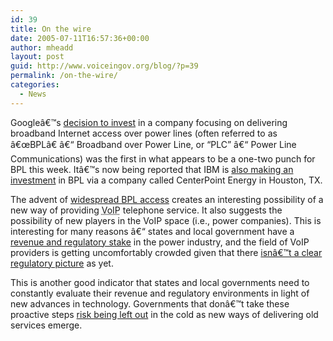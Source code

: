 ```yaml
---
id: 39
title: On the wire
date: 2005-07-11T16:57:36+00:00
author: mheadd
layout: post
guid: http://www.voiceingov.org/blog/?p=39
permalink: /on-the-wire/
categories:
  - News
---
```

Googleâ€™s [decision to invest](http://www.internetnews.com/bus-news/article.php/3518341) in a company focusing on delivering broadband Internet access over power lines (often referred to as â€œBPLâ€ â€“ Broadband over Power Line, or &#8220;PLC&#8221; â€“ Power Line Communications) was the first in what appears to be a one-two punch for BPL this week. Itâ€™s now being reported that IBM is [also making an investment](http://news.com.com/IBM+partners+to+offer+broadband+from+a+wall+plug/2100-1034_3-5782194.html?tag=nefd.top) in BPL via a company called CenterPoint Energy in Houston, TX.

The advent of [widespread BPL access](http://www.upaplc.org/) creates an interesting possibility of a new way of providing <acronym title="Voice over Internet Protocol">VoIP</acronym> telephone service. It also suggests the possibility of new players in the VoIP space (i.e., power companies). This is interesting for many reasons â€“ states and local government have a [revenue and regulatory stake](http://www.ncsl.org/programs/energy/EleIndReg.htm) in the power industry, and the field of VoIP providers is getting uncomfortably crowded given that there [isnâ€™t a clear regulatory picture](http://www.pcworld.com/news/article/0,aid,118193,00.asp) as yet.

This is another good indicator that states and local governments need to constantly evaluate their revenue and regulatory environments in light of new advances in technology. Governments that donâ€™t take these proactive steps [risk being left out](http://governing.com/articles/4voip.htm) in the cold as new ways of delivering old services emerge.